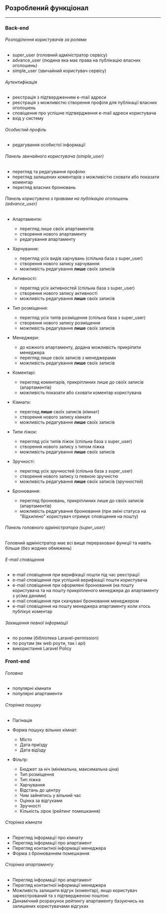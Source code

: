 ## Розроблений функціонал
------------
### Back-end

###### Розподілення користувачів за ролями
- super_user (головний адміністратор сервісу)
- advance_user (людина яка має права на публікацію власних оголошень)
- simple_user (звичайний користувач сервісу)

###### Аутентифікація
- реєстрація з підтвердженням e-mail адреси
- реєстрація з можливістю створення профіля для публікації власних оголошень
- сповіщення про успішне підтвердження e-mail адреси користувача
- вхід у систему

###### Особистий профіль
- редагування особистої інформації

###### Панель звичайного користувача (simple_user)
- перегляд та редагування профілю
- перегляд залишених коментарів з можливістю сховати або показати коментар
- перегляд власних бронювань

###### Панель користувача з правами на публікацію оголошень (advance_user)
- Апартаменти:
    - перегляд лише своїх апартаментів
    - створення нового апартаменту
    - редагування апартаменту

- Харчування:
    - перегляд усіх видів харчувань (спільна база з super_user)
    - створення нового запису харчування
    - можливість редагування **лише** своїх записів

- Активності:
    - перегляд усіх активностей (спільна база з super_user)
    - створення нового запису активності
    - можливість редагування **лише** своїх записів

- Тип розміщення:
    - перегляд усіх типів розміщення (спільна база з super_user)
    - створення нового запису розміщення
    - можливість редагування **лише** своїх записів

- Менеджери:
    - до кожного апартаменту, додана можливість прикріпити менеджера
    - перегляд лише своїх записів з менеджерами
    - можливість редагування **лише** своїх записів

- Коментарі:
    - перегляд коментарів, прикріплиних лише до своїх записів (апартаментів)
    - можливість показати або сховати коментар користувача

- Кімнати:
    - перегляд  **лише** своїх записів (кімнат)
    - створення нового запису кімнати
    - можливість редагування **лише** своїх записів

- Типи ліжок:
    - перегляд усіх типів ліжок (спільна база з super_user)
    - створення нового запису з типом ліжка
    - можливість редагування **лише** своїх записів

- Зручності:
    - перегляд усіх зручностей (спільна база з super_user)
    - створення нового запису із певною зручністю
    - можливість редагування **лише** своїх записів (зручностей)

- Бронювання:
    - перегляд бронювань, прикріплиних лише до своїх записів (апартаментів)
    - можливість редагування бронювання (при зміні статуса на "Відхилено" користувач отримує сповіщення на пошту)

###### Панель головного адміністратора  (super_user)
Головний адміністратор має всі вище перераховані функції та навіть більше (без жодних обмежень)

###### E-mail сповіщення
- e-mail сповіщення при верифікації пошти під час реєстрації
- e-mail сповіщення при успішній верифікації пошти користувача
- e-mail сповіщення при оформлені бронювання (на пошту користувача та на пошту прикріпленого менеджера до апартаменту з усіма даними)
- e-mail сповіщення при скачувані бронювання менеджером
- e-mail сповіщення на пошту менеджера апартаменту коли хтось публікує коментар

###### Захищення певної інформації
- по ролям (бібліотека Laravel-permission)
- по роутам (як web роути, так і api)
- використання Laravel Policy

### Front-end
###### Головна
- популярні кімнати
- популярні апартаменти

###### Сторінка  пошуку
- Пагінація

- Форма пошуку вільних кімнат:
    - Місто
    - Дата приїзду
    - Дата відїзду

- Фільтр:
    - Бюджет за ніч (мінімальна, максимальна ціна)
    - Тип розміщення
    - Тип ліжка
    - Харчування
    - Відстань до центру
    - Чим зайнятись у вільний час
    - Оцінка за відгуками
    - Зручності
    - Кількість зірок (рейтинг помешкання)

###### Сторінка  кімнати
- Перегляд інформації про кімнату
- Перегляд інформації про апартамент
- Перегляд контактної інформації менеджера
- Форма з бронюванням помешкання

###### Сторінка  апартаменту
- Перегляд інформації про апартамент
- Перегляд контактної інформації менеджера
- Можливість залишити відгук (коментар), якщо користувач зареєстрований та з підтвердженою поштою
- Динамічний розрахунок рейтингу апартаменту базуючись на залишених користувачами відгуках
